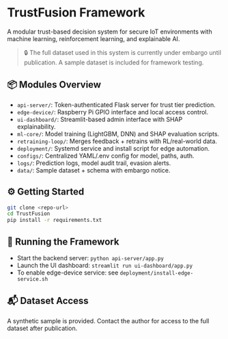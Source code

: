 # TrustFusion Framework

A modular trust-based decision system for secure IoT environments with machine learning, reinforcement learning, and explainable AI.

> 🔒 The full dataset used in this system is currently under embargo until publication. A sample dataset is included for framework testing.

## 📦 Modules Overview

- `api-server/`: Token-authenticated Flask server for trust tier prediction.
- `edge-device/`: Raspberry Pi GPIO interface and local access control.
- `ui-dashboard/`: Streamlit-based admin interface with SHAP explainability.
- `ml-core/`: Model training (LightGBM, DNN) and SHAP evaluation scripts.
- `retraining-loop/`: Merges feedback + retrains with RL/real-world data.
- `deployment/`: Systemd service and install script for edge automation.
- `configs/`: Centralized YAML/.env config for model, paths, auth.
- `logs/`: Prediction logs, model audit trail, evasion alerts.
- `data/`: Sample dataset + schema with embargo notice.

## ⚙️ Getting Started

```bash
git clone <repo-url>
cd TrustFusion
pip install -r requirements.txt
```

## 🔁 Running the Framework

- Start the backend server: `python api-server/app.py`
- Launch the UI dashboard: `streamlit run ui-dashboard/app.py`
- To enable edge-device service: see `deployment/install-edge-service.sh`

## 📬 Dataset Access

A synthetic sample is provided. Contact the author for access to the full dataset after publication.